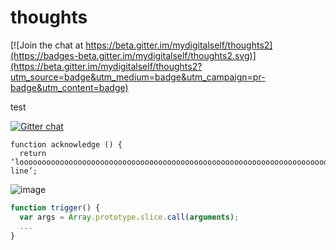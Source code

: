 thoughts
========

[![Join the chat at https://beta.gitter.im/mydigitalself/thoughts2](https://badges-beta.gitter.im/mydigitalself/thoughts2.svg)](https://beta.gitter.im/mydigitalself/thoughts2?utm_source=badge&utm_medium=badge&utm_campaign=pr-badge&utm_content=badge)

test

[![Gitter chat](https://badges.gitter.im/mydigitalself/thoughts.png)](https://gitter.im/mydigitalself/thoughts)

```
function acknowledge () {
  return ‘looooooooooooooooooooooooooooooooooooooooooooooooooooooooooooooooooooooooooooooooooooooooooooooooooooooooooooooooooooooooooooooooooooooooooooooooooooong line’;
```

![image](http://app-001/images/2/logo-mark-green-square-white-text.png)

```javascript
function trigger() {
  var args = Array.prototype.slice.call(arguments);
  ...
}
```
